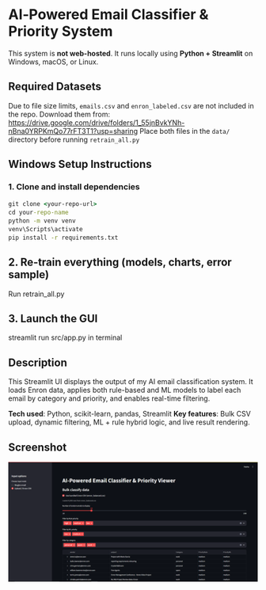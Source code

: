 # AI‑Powered Email Classifier & Priority System

This system is **not web-hosted**. It runs locally using **Python + Streamlit** on Windows, macOS, or Linux.

## Required Datasets
Due to file size limits, `emails.csv` and `enron_labeled.csv` are not included in the repo.
Download them from:
https://drive.google.com/drive/folders/1_55jnBvkYNh-nBna0YRPKmQo77rFT3T1?usp=sharing
Place both files in the `data/` directory before running `retrain_all.py`


## Windows Setup Instructions

### 1. Clone and install dependencies

```bat
git clone <your-repo-url>
cd your-repo-name
python -m venv venv
venv\Scripts\activate
pip install -r requirements.txt
```


## 2. Re‑train everything (models, charts, error sample)
Run retrain_all.py

## 3. Launch the GUI
streamlit run src/app.py in terminal

## Description

This Streamlit UI displays the output of my AI email classification system. It loads Enron data, applies both rule-based and ML models to label each email by category and priority, and enables real-time filtering.

**Tech used**: Python, scikit-learn, pandas, Streamlit
**Key features**: Bulk CSV upload, dynamic filtering, ML + rule hybrid logic, and live result rendering.

## Screenshot

![App UI](Images/disso.png)


